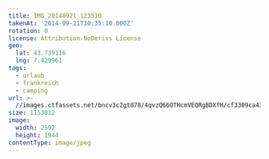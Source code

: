 ```yaml
---
title: IMG_20140921_123510
takenAt: '2014-09-21T10:35:10.000Z'
rotation: 0
license: Attribution-NoDerivs License
geo:
  lat: 43.739116
  lng: 7.429961
tags:
  - urlaub
  - frankreich
  - camping
url: >-
  //images.ctfassets.net/bncv3c2gt878/4qvzQ66OTHcmVEQRgBDXfH/cf3309ca437128136d43daf1391a1840/img_20140921_123510_27696597724_o
size: 1153012
image:
  width: 2592
  height: 1944
contentType: image/jpeg
---
```


